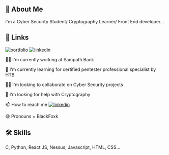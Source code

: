 ## 🚀 About Me
I'm a Cyber Security Student/ Cryptography Learner/ Front End developer...

## 🔗 Links
[![portfolio](https://img.shields.io/badge/my_portfolio-000?style=for-the-badge&logo=ko-fi&logoColor=white)](https://bl4ckf0xk.github.io/)
[![linkedin](https://img.shields.io/badge/linkedin-0A66C2?style=for-the-badge&logo=linkedin&logoColor=white)](https://www.linkedin.com/in/kavindu-sahan/)

👩‍💻 I'm currently working at Sampath Bank

🧠 I'm currently learning for certified pentester professional specialist by HTB

👯‍♀️ I'm looking to collaborate on Cyber Security projects

🤔 I'm looking for help with Cryptography

📫 How to reach me [![linkedin](https://img.shields.io/badge/linkedin-0A66C2?style=for-the-badge&logo=linkedin&logoColor=white)](https://www.linkedin.com/in/kavindu-sahan/)

😄 Pronouns = BlackFoxk

## 🛠 Skills
C, Python, React JS, Nessus, Javascript, HTML, CSS...
